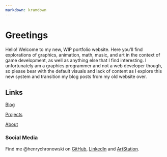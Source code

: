 ```yaml
---
markdown: kramdown
---
```


<!--
   Copyright 2022 Henry R. Chronowski

   Built from Daniel Buckstein's template at https://dbuckstein.github.io/

   Licensed under the Apache License, Version 2.0 (the "License");
   you may not use this file except in compliance with the License.
   You may obtain a copy of the License at

       http://www.apache.org/licenses/LICENSE-2.0

   Unless required by applicable law or agreed to in writing, software
   distributed under the License is distributed on an "AS IS" BASIS,
   WITHOUT WARRANTIES OR CONDITIONS OF ANY KIND, either express or implied.
   See the License for the specific language governing permissions and
   limitations under the License.
-->


# Greetings
Hello! Welcome to my new, WIP portfolio website. Here you'll find explorations of graphics, animation, math, music, and art in the context of game development, as well as anything else that I find interesting. I unfortunately am a graphics programmer and not a web developer though, so please bear with the default visuals and lack of content as I explore this new system and transition my blog posts from my old website over.

## Links

[Blog](/blog/)

[Projects](/projects/)

[About](/about/)


### Social Media

Find me @henrychronowski on [GitHub](https://github.com/henrychronowski), [LinkedIn](https://www.linkedin.com/in/henry-chronowski/) and [ArtStation](https://www.artstation.com/henrychronowski5/profile).
